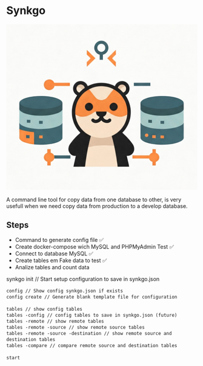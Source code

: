 # Synkgo

![Synkgo Logo](./synkgo-logo-2.png)

A command line tool for copy data from one database to other, is very usefull when we need copy data from production to a develop database.

## Steps

* Command to generate config file ✅
* Create docker-compose wich MySQL and PHPMyAdmin Test ✅
* Connect to database MySQL ✅
* Create tables em Fake data to test ✅
* Analize tables and count data

synkgo
    init // Start setup configuration to save in synkgo.json

    config // Show config synkgo.json if exists
    config create // Generate blank template file for configuration

    tables // show config tables
    tables -config // config tables to save in synkgo.json (future)
    tables -remote // show remote tables
    tables -remote -source // show remote source tables
    tables -remote -source -destination // show remote source and destination tables
    tables -compare // compare remote source and destination tables

    start